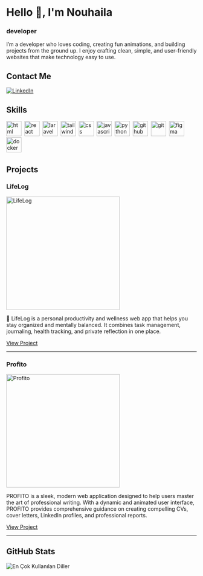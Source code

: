 # Hello 👋, I'm Nouhaila
### developer

I’m a developer who loves coding, creating fun animations, and building projects from the ground up. I enjoy crafting clean, simple, and user-friendly websites that make technology easy to use.

## Contact Me
<p><a href="Nouhaila El banoudi" target="_blank"><img src="https://img.shields.io/badge/LinkedIn-%230077B5.svg?&style=flat-square&logo=linkedin&logoColor=white" alt="LinkedIn"></a> </p>

## Skills

<p align="left">
<img src="https://cdn.jsdelivr.net/gh/devicons/devicon/icons/html5/html5-original.svg" alt="html" width="40" height="40"/>&nbsp;
<img src="https://cdn.jsdelivr.net/gh/devicons/devicon/icons/react/react-original.svg" alt="react" width="40" height="40"/>&nbsp;
<img src="https://cdn.jsdelivr.net/gh/devicons/devicon/icons/laravel/laravel-plain.svg" alt="laravel" width="40" height="40"/>&nbsp;
<img src="https://cdn.jsdelivr.net/gh/devicons/devicon/icons/tailwindcss/tailwindcss-plain.svg" alt="tailwind" width="40" height="40"/>&nbsp;
<img src="https://cdn.jsdelivr.net/gh/devicons/devicon/icons/css3/css3-original.svg" alt="css" width="40" height="40"/>&nbsp;
<img src="https://cdn.jsdelivr.net/gh/devicons/devicon/icons/javascript/javascript-original.svg" alt="javascript" width="40" height="40"/>&nbsp;
<img src="https://cdn.jsdelivr.net/gh/devicons/devicon/icons/python/python-original.svg" alt="python" width="40" height="40"/>&nbsp;
<img src="https://cdn.jsdelivr.net/gh/devicons/devicon/icons/github/github-original.svg" alt="github" width="40" height="40"/>&nbsp;
<img src="https://cdn.jsdelivr.net/gh/devicons/devicon/icons/git/git-original.svg" alt="git" width="40" height="40"/>&nbsp;
<img src="https://cdn.jsdelivr.net/gh/devicons/devicon/icons/figma/figma-original.svg" alt="figma" width="40" height="40"/>&nbsp;
<img src="https://cdn.jsdelivr.net/gh/devicons/devicon/icons/docker/docker-original.svg" alt="docker" width="40" height="40"/>&nbsp;
</p>

## Projects

### LifeLog

<img src="https://i.postimg.cc/NjBsYS4v/lifelogpage.png" alt="LifeLog" width="300"/>

🧠 LifeLog is a personal productivity and wellness web app that helps you stay organized and mentally balanced. It combines task management, journaling, health tracking, and private reflection in one place.

[View Project](llifelog.vercel.app/)

---

### Profito

<img src="https://i.postimg.cc/wMNqTdZg/profitopage.png" alt="Profito" width="300"/>

PROFITO is a sleek, modern web application designed to help users master the art of professional writing. With a dynamic and animated user interface, PROFITO provides comprehensive guidance on creating compelling CVs, cover letters, LinkedIn profiles, and professional reports.

[View Project](https://github.com/nohailal/PROFITO.git)

---

## GitHub Stats

<img src="https://github-readme-stats.vercel.app/api/top-langs/?username=nohailal&layout=compact&theme=radical" alt="En Çok Kullanılan Diller" />

